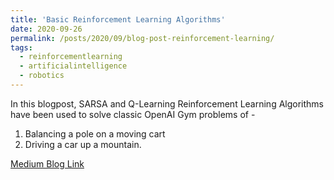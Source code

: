 ```yaml
---
title: 'Basic Reinforcement Learning Algorithms'
date: 2020-09-26
permalink: /posts/2020/09/blog-post-reinforcement-learning/
tags:
  - reinforcementlearning
  - artificialintelligence
  - robotics
---
```

In this blogpost, SARSA and Q-Learning Reinforcement Learning Algorithms have been used to solve classic OpenAI Gym problems of -
1. Balancing a pole on a moving cart
2. Driving a car up a mountain.

[Medium Blog Link](https://ikvibhav.medium.com/open-aigym-simple-sarsa-and-q-learning-reinforcement-learning-implementations-7d5ea6f1ff9)